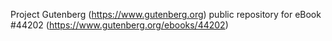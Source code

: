 Project Gutenberg (https://www.gutenberg.org) public repository for eBook #44202 (https://www.gutenberg.org/ebooks/44202)
